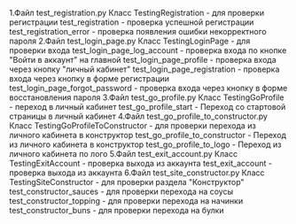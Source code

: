 1.Файл test_registration.py
Класс TestingRegistration - для проверки регистрации 
      test_registration - проверка успешной регистрации
      test_registration_error - проверка появления ошибки некорректного пароля
2.Файл test_login_page.py
Класс TestingLoginPage - для проверки входа
      test_login_page_log_account - проверка входа по кнопке "Войти в аккаунт" на главной
      test_login_page_profile - проверка входа через кнопку "личный кабинет"
      test_login_page_registration - проверка входа через кнопку в форме регистрации
      test_login_page_forgot_password - проверка входа через кнопку в форме восстановления пароля
3.Файл test_go_profile.py
Класс TestingGoProfile - переход в личный кабинет
      test_go_profile_start - Переход со стартовой страницы в личный кабинет
4.Файл test_go_profile_to_constructor.py
Класс TestingGoProfileToConstructor - для проверки перехода из личного кабинета в конструктор
      test_go_profile_to_constructor - Переход из личного кабинета в конструктор
      test_go_profile_to_logo - Переход из личного кабинета по лого
5.Файл test_exit_account.py
Класс TestingExitAccount - проверка выхода из аккаунта
      test_exit_account - проверка выхода из аккаунта
6.Файл test_site_constructor.py
Класс TestingSiteConstructor - для проверки раздела "Конструктор"
      test_constructor_sauces - для проверки перехода на соусы
      test_constructor_topping - для проверки перехода на начинки
      test_constructor_buns - для проверки перехода на булки
    
    
    
    
    
     
    
